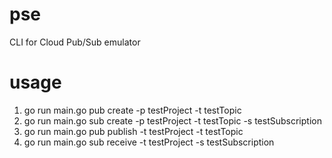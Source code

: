 # pse
CLI for Cloud Pub/Sub emulator

# usage

1. go run main.go pub create -p testProject -t testTopic
2. go run main.go sub create -p testProject -t testTopic -s testSubscription
3. go run main.go pub publish -t testProject -t testTopic
4. go run main.go sub receive -t testProject -s testSubscription
